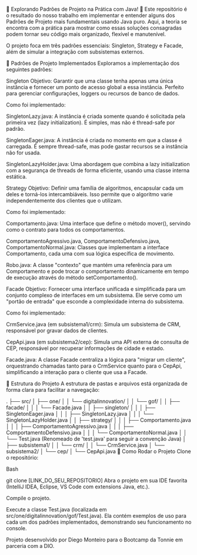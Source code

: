 🚀 Explorando Padrões de Projeto na Prática com Java! 🚀
Este repositório é o resultado do nosso trabalho em implementar e entender alguns dos Padrões de Projeto mais fundamentais usando Java puro. Aqui, a teoria se encontra com a prática para mostrar como essas soluções consagradas podem tornar seu código mais organizado, flexível e manutenível.

O projeto foca em três padrões essenciais: Singleton, Strategy e Facade, além de simular a integração com subsistemas externos.

🌟 Padrões de Projeto Implementados
Exploramos a implementação dos seguintes padrões:

Singleton
Objetivo: Garantir que uma classe tenha apenas uma única instância e fornecer um ponto de acesso global a essa instância. Perfeito para gerenciar configurações, loggers ou recursos de banco de dados.

Como foi implementado:

SingletonLazy.java: A instância é criada somente quando é solicitada pela primeira vez (lazy initialization). É simples, mas não é thread-safe por padrão.

SingletonEager.java: A instância é criada no momento em que a classe é carregada. É sempre thread-safe, mas pode gastar recursos se a instância não for usada.

SingletonLazyHolder.java: Uma abordagem que combina a lazy initialization com a segurança de threads de forma eficiente, usando uma classe interna estática.

Strategy
Objetivo: Definir uma família de algoritmos, encapsular cada um deles e torná-los intercambiáveis. Isso permite que o algoritmo varie independentemente dos clientes que o utilizam.

Como foi implementado:

Comportamento.java: Uma interface que define o método mover(), servindo como o contrato para todos os comportamentos.

ComportamentoAgressivo.java, ComportamentoDefensivo.java, ComportamentoNormal.java: Classes que implementam a interface Comportamento, cada uma com sua lógica específica de movimento.

Robo.java: A classe "contexto" que mantém uma referência para um Comportamento e pode trocar o comportamento dinamicamente em tempo de execução através do método setComportamento().

Facade
Objetivo: Fornecer uma interface unificada e simplificada para um conjunto complexo de interfaces em um subsistema. Ele serve como um "portão de entrada" que esconde a complexidade interna do subsistema.

Como foi implementado:

CrmService.java (em subsistema1/crm): Simula um subsistema de CRM, responsável por gravar dados de clientes.

CepApi.java (em subsistema2/cep): Simula uma API externa de consulta de CEP, responsável por recuperar informações de cidade e estado.

Facade.java: A classe Facade centraliza a lógica para "migrar um cliente", orquestrando chamadas tanto para o CrmService quanto para o CepApi, simplificando a interação para o cliente que usa a Facade.

📂 Estrutura do Projeto
A estrutura de pastas e arquivos está organizada de forma clara para facilitar a navegação:

.
├── src/
│   ├── one/
│   │   └── digitalinnovation/
│   │       └── gof/
│   │           ├── facade/
│   │           │   └── Facade.java
│   │           ├── singleton/
│   │           │   ├── SingletonEager.java
│   │           │   ├── SingletonLazy.java
│   │           │   └── SingletonLazyHolder.java
│   │           ├── strategy/
│   │           │   ├── Comportamento.java
│   │           │   ├── ComportamentoAgressivo.java
│   │           │   ├── ComportamentoDefensivo.java
│   │           │   └── ComportamentoNormal.java
│   │           └── Test.java (Renomeado de 'test.java' para seguir a convenção Java)
│   ├── subsistema1/
│   │   └── crm/
│   │       └── CrmService.java
│   └── subsistema2/
│       └── cep/
│           └── CepApi.java
🚀 Como Rodar o Projeto
Clone o repositório:

Bash

git clone [LINK_DO_SEU_REPOSITORIO]
Abra o projeto em sua IDE favorita (IntelliJ IDEA, Eclipse, VS Code com extensions Java, etc.).

Compile o projeto.

Execute a classe Test.java (localizada em src/one/digitalinnovation/gof/Test.java). Ela contém exemplos de uso para cada um dos padrões implementados, demonstrando seu funcionamento no console.


Projeto desenvolvido por Diego Monteiro para o Bootcamp da Tonnie em parceria com a DIO.
